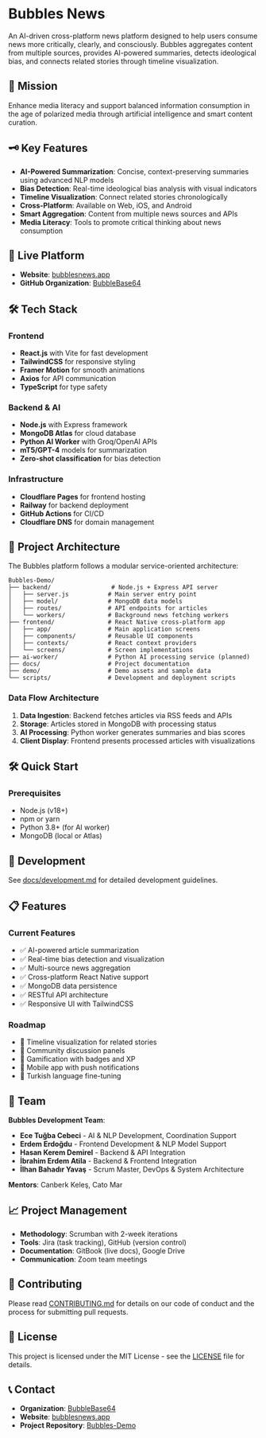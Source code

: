 # Bubbles News

An AI-driven cross-platform news platform designed to help users consume news more critically, clearly, and consciously. Bubbles aggregates content from multiple sources, provides AI-powered summaries, detects ideological bias, and connects related stories through timeline visualization.

## 🎯 Mission

Enhance media literacy and support balanced information consumption in the age of polarized media through artificial intelligence and smart content curation.

## 🗝️ Key Features

- **AI-Powered Summarization**: Concise, context-preserving summaries using advanced NLP models
- **Bias Detection**: Real-time ideological bias analysis with visual indicators
- **Timeline Visualization**: Connect related stories chronologically 
- **Cross-Platform**: Available on Web, iOS, and Android
- **Smart Aggregation**: Content from multiple news sources and APIs
- **Media Literacy**: Tools to promote critical thinking about news consumption

## 📱 Live Platform

- **Website**: [bubblesnews.app](https://www.bubblesnews.app)
- **GitHub Organization**: [BubbleBase64](https://github.com/BubbleBase64)

## 🛠 Tech Stack

### Frontend
- **React.js** with Vite for fast development
- **TailwindCSS** for responsive styling
- **Framer Motion** for smooth animations
- **Axios** for API communication
- **TypeScript** for type safety

### Backend & AI
- **Node.js** with Express framework
- **MongoDB Atlas** for cloud database
- **Python AI Worker** with Groq/OpenAI APIs
- **mT5/GPT-4** models for summarization
- **Zero-shot classification** for bias detection

### Infrastructure
- **Cloudflare Pages** for frontend hosting
- **Railway** for backend deployment
- **GitHub Actions** for CI/CD
- **Cloudflare DNS** for domain management
## 📁 Project Architecture

The Bubbles platform follows a modular service-oriented architecture:

```
Bubbles-Demo/
├── backend/                 # Node.js + Express API server
│   ├── server.js           # Main server entry point
│   ├── model/              # MongoDB data models
│   ├── routes/             # API endpoints for articles
│   └── workers/            # Background news fetching workers
├── frontend/               # React Native cross-platform app
│   ├── app/                # Main application screens
│   ├── components/         # Reusable UI components
│   ├── contexts/           # React context providers
│   └── screens/            # Screen implementations
├── ai-worker/              # Python AI processing service (planned)
├── docs/                   # Project documentation
├── demo/                   # Demo assets and sample data
└── scripts/                # Development and deployment scripts
```

### Data Flow Architecture
1. **Data Ingestion**: Backend fetches articles via RSS feeds and APIs
2. **Storage**: Articles stored in MongoDB with processing status
3. **AI Processing**: Python worker generates summaries and bias scores
4. **Client Display**: Frontend presents processed articles with visualizations

## 🛠️ Quick Start

### Prerequisites
- Node.js (v18+)
- npm or yarn
- Python 3.8+ (for AI worker)
- MongoDB (local or Atlas)

## 🔧 Development

See [docs/development.md](docs/development.md) for detailed development guidelines.

## 📋 Features

### Current Features
- ✅ AI-powered article summarization
- ✅ Real-time bias detection and visualization
- ✅ Multi-source news aggregation
- ✅ Cross-platform React Native support
- ✅ MongoDB data persistence
- ✅ RESTful API architecture
- ✅ Responsive UI with TailwindCSS

### Roadmap
- 🔄 Timeline visualization for related stories
- 🔄 Community discussion panels
- 🔄 Gamification with badges and XP
- 🔄 Mobile app with push notifications
- 🔄 Turkish language fine-tuning

## 👥 Team

**Bubbles Development Team**:
- **Ece Tuğba Cebeci** - AI & NLP Development, Coordination Support
- **Erdem Erdoğdu** - Frontend Development & NLP Model Support  
- **Hasan Kerem Demirel** - Backend & API Integration
- **İbrahim Erdem Atila** - Backend & Frontend Integration
- **İlhan Bahadır Yavaş** - Scrum Master, DevOps & System Architecture

**Mentors**: Canberk Keleş, Cato Mar

## 📈 Project Management

- **Methodology**: Scrumban with 2-week iterations
- **Tools**: Jira (task tracking), GitHub (version control)
- **Documentation**: GitBook (live docs), Google Drive
- **Communication**: Zoom team meetings

## 🤝 Contributing

Please read [CONTRIBUTING.md](CONTRIBUTING.md) for details on our code of conduct and the process for submitting pull requests.

## 📄 License

This project is licensed under the MIT License - see the [LICENSE](LICENSE) file for details.

## 📞 Contact

- **Organization**: [BubbleBase64](https://github.com/BubbleBase64)
- **Website**: [bubblesnews.app](https://www.bubblesnews.app)
- **Project Repository**: [Bubbles-Demo](https://github.com/BubbleBase64/Bubbles-Demo)
